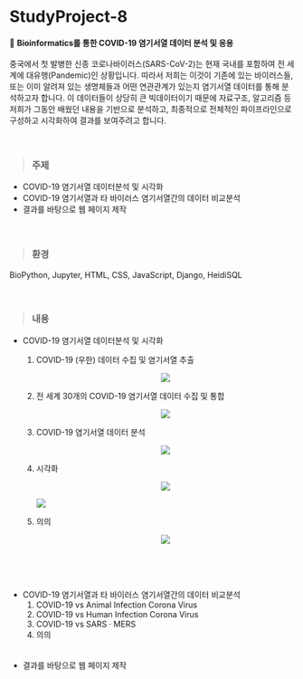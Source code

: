 # StudyProject-8
🧬 <strong>Bioinformatics를 통한 COVID-19 염기서열 데이터 분석 및 응용</strong><br><br>
중국에서 첫 발병한 신종 코로나바이러스(SARS-CoV-2)는 현재 국내를 포함하여 전 세계에 대유행(Pandemic)인 상황입니다. 따라서 저희는 이것이 기존에 있는 바이러스들, 또는 이미 알려져 있는 생명체들과 어떤 연관관계가 있는지 염기서열 데이터를 통해 분석하고자 합니다. 이 데이터들이 상당히 큰 빅데이터이기 때문에 자료구조, 알고리즘 등 저희가 그동안 배웠던 내용을 기반으로 분석하고, 최종적으로 전체적인 파이프라인으로 구성하고 시각화하여 결과를 보여주려고 합니다.
<br><br><br>

> ### 주제
* COVID-19 염기서열 데이터분석 및 시각화
* COVID-19 염기서열과 타 바이러스 염기서열간의 데이터 비교분석
* 결과를 바탕으로 웹 페이지 제작
<br><br><br>

> ### 환경
BioPython, Jupyter, HTML, CSS, JavaScript, Django, HeidiSQL
<br><br><br>

> ### 내용
* COVID-19 염기서열 데이터분석 및 시각화
  1. COVID-19 (우한) 데이터 수집 및 염기서열 추출<p align="center"><img src="https://user-images.githubusercontent.com/76520025/145023978-0945c585-b09c-41c8-942e-16a1e3efe92d.png"></p>

  2. 전 세계 30개의 COVID-19 염기서열 데이터 수집 및 통합<p align="center"><img src="https://user-images.githubusercontent.com/76520025/145023983-632b5d79-d3c6-4f48-98e1-12a77f2a064c.png"></p>
  3. COVID-19 염기서열 데이터 분석<p align="center"><img src="https://user-images.githubusercontent.com/76520025/145023992-cbae69de-3b7b-448d-86f2-dd9b11875bc5.png"></p>
  4. 시각화<p align="center"><img src="https://user-images.githubusercontent.com/76520025/145023995-edfd73bd-3ea5-46f8-bc2c-35f6d970867c.png"></p><img src="https://user-images.githubusercontent.com/76520025/145023999-0280f488-c601-4a1c-98de-5d86e1c254a1.png"></p>
  5. 의의<p align="center"><img src="https://user-images.githubusercontent.com/76520025/145023976-91326a54-80f4-4a96-9c0b-f565c41f50b3.png"></p>
<br><br><br>
* COVID-19 염기서열과 타 바이러스 염기서열간의 데이터 비교분석
  1. COVID-19 vs Animal Infection Corona Virus
  2. COVID-19 vs Human Infection Corona Virus
  3. COVID-19 vs SARS · MERS
  4. 의의
<br><br><br>
* 결과를 바탕으로 웹 페이지 제작
